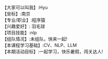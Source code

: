 【大家可以叫我】:Hyu           
【坐标】:南京           
【专业/职业】:程序猿         
【兴趣爱好】: 羽毛球         
【项目技能】:nlp          
【组队情况】:未组队，快来一起!               
【本课程学习基础】:CV、NLP、LLM             
【本期活动目标】:一起学习，快乐暑假，闯关达人!           